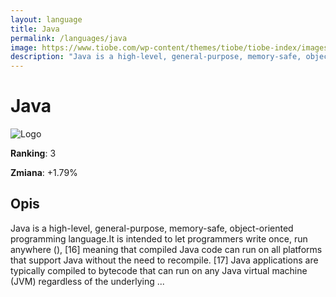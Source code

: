 ```yaml
---
layout: language
title: Java
permalink: /languages/java
image: https://www.tiobe.com/wp-content/themes/tiobe/tiobe-index/images/Java.png
description: "Java is a high-level, general-purpose, memory-safe, object-oriented programming language.It is intended to let programmers write once, run anywhere (), [16] meaning that compiled Java code can run on all platforms that support Java without the need to recompile. [17] Java applications are typically compiled to bytecode that can run on any Java virtual machine (JVM) regardless of the underlying ..."
---
```


# Java

![Logo](https://www.tiobe.com/wp-content/themes/tiobe/tiobe-index/images/Java.png)

**Ranking**: 3

**Zmiana**: +1.79%    

## Opis

Java is a high-level, general-purpose, memory-safe, object-oriented programming language.It is intended to let programmers write once, run anywhere (), [16] meaning that compiled Java code can run on all platforms that support Java without the need to recompile. [17] Java applications are typically compiled to bytecode that can run on any Java virtual machine (JVM) regardless of the underlying ...
